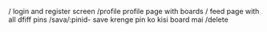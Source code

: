 / login and register screen
/profile profile page with boards
/ feed page with all dfiff pins
/sava/:pinid- save krenge pin ko kisi board mai
/delete
